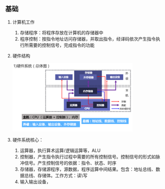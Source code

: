 ## 基础
1. 计算机工作
   1. 存储程序：将程序存放在计算机的存储器中
   2. 程序控制：按指令地址访问存储器，并取出指令，经译码依次产生指令执行所需要的控制信号，完成指令的功能
2. 硬件结构
   
   <img src="https://github.com/xuzhuang1996/MyJava/blob/master/img/计算机组成原理/1.PNG" width=80% height=80% />
3. 硬件系统核心：
   1. 运算器，执行算术运算/逻辑运算等，ALU
   2. 控制器，产生指令执行过程中需要的所有控制信号。控制信号的形式如脉冲信号。产生控制信号的依据：指令、状态、时序
   3. 存储器，存储源程序，源数据，程序运算中间结果。包含：地址总线、数据总线、存储体。工作方式：读\写
   4. 输入输出设备，
